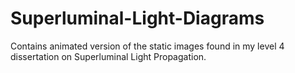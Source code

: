 # Superluminal-Light-Diagrams
Contains animated version of the static images found in my level 4 dissertation on Superluminal Light Propagation. 
